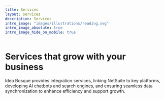 ```yaml
---
title: Services
layout: services
description: Services
intro_image: "images/illustrations/reading.svg"
intro_image_absolute: true
intro_image_hide_on_mobile: true
---
```


# Services that grow with your business

Idea Bosque provides integration services, linking NetSuite to key platforms, developing AI chatbots and search engines, and ensuring seamless data synchronization to enhance efficiency and support growth.
